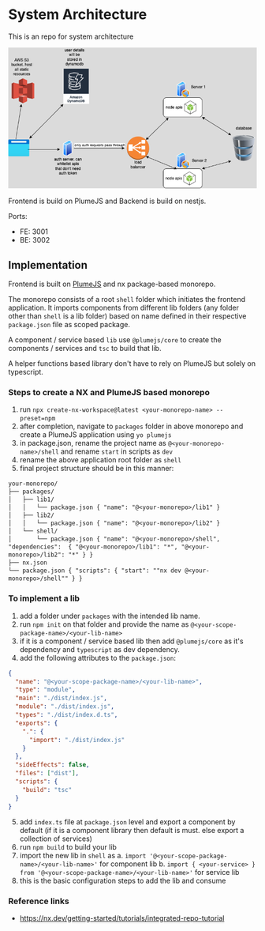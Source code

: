 # System Architecture

This is an repo for system architecture

![](./application-architecture.png)

Frontend is build on PlumeJS and Backend is build on nestjs.

Ports:

- FE: 3001
- BE: 3002

## Implementation

Frontend is built on [PlumeJS]() and nx package-based monorepo.

The monorepo consists of a root `shell` folder which initiates the frontend application. It imports components from different lib folders (any folder other than `shell` is a lib folder) based on name defined in their respective `package.json` file as scoped package.

A component / service based `lib` use `@plumejs/core` to create the components / services and `tsc` to build that lib.

A helper functions based library don't have to rely on PlumeJS but solely on typescript.

### Steps to create a NX and PlumeJS based monorepo

1. run `npx create-nx-workspace@latest <your-monorepo-name> --preset=npm`
2. after completion, navigate to `packages` folder in above monorepo and create a PlumeJS application using `yo plumejs`
3. in package.json, rename the project name as `@<your-monorepo-name>/shell` and rename `start` in scripts as `dev`
4. rename the above application root folder as `shell`
5. final project structure should be in this manner:

```
your-monorepo/
├── packages/
│   ├── lib1/
│   │   └── package.json { "name": "@<your-monorepo>/lib1" }
│   ├── lib2/
│   │   └── package.json { "name": "@<your-monorepo>/lib2" }
│   └── shell/
│       └── package.json { "name": "@<your-monorepo>/shell", "dependencies":  { "@<your-monorepo>/lib1": "*", "@<your-monorepo>/lib2": "*" } }
├── nx.json
└── package.json { "scripts": { "start": ""nx dev @<your-monorepo>/shell"" } }
```

### To implement a lib

1. add a folder under `packages` with the intended lib name.
2. run `npm init` on that folder and provide the name as `@<your-scope-package-name>/<your-lib-name>`
3. if it is a component / service based lib then add `@plumejs/core` as it's dependency and `typescript` as dev dependency.
4. add the following attributes to the `package.json`:

```json
{
  "name": "@<your-scope-package-name>/<your-lib-name>",
  "type": "module",
  "main": "./dist/index.js",
  "module": "./dist/index.js",
  "types": "./dist/index.d.ts",
  "exports": {
    ".": {
      "import": "./dist/index.js"
    }
  },
  "sideEffects": false,
  "files": ["dist"],
  "scripts": {
    "build": "tsc"
  }
}
```

5. add `index.ts` file at `package.json` level and export a component by default (if it is a component library then default is must. else export a collection of services)
6. run `npm build` to build your lib
7. import the new lib in `shell` as
   a. `import '@<your-scope-package-name>/<your-lib-name>'` for component lib
   b. `import { <your-service> } from '@<your-scope-package-name>/<your-lib-name>'` for service lib
8. this is the basic configuration steps to add the lib and consume

### Reference links

- https://nx.dev/getting-started/tutorials/integrated-repo-tutorial
